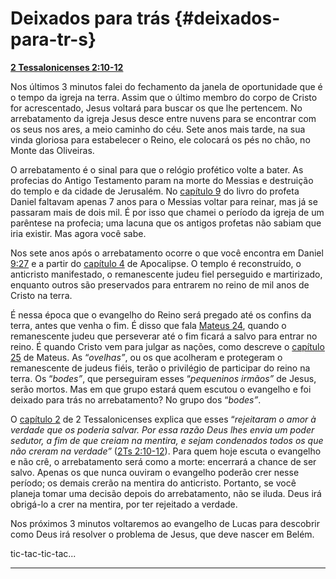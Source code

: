 # Deixados para trás {#deixados-para-tr-s}

[**2 Tessalonicenses 2:10-12**](http://bibliaonline.com.br/acf/2ts/2/10-12)

Nos últimos 3 minutos falei do fechamento da janela de oportunidade que é o tempo da igreja na terra. Assim que o último membro do corpo de Cristo for acrescentado, Jesus voltará para buscar os que lhe pertencem. No arrebatamento da igreja Jesus desce entre nuvens para se encontrar com os seus nos ares, a meio caminho do céu. Sete anos mais tarde, na sua vinda gloriosa para estabelecer o Reino, ele colocará os pés no chão, no Monte das Oliveiras.

O arrebatamento é o sinal para que o relógio profético volte a bater. As profecias do Antigo Testamento param na morte do Messias e destruição do templo e da cidade de Jerusalém. No [capítulo 9](http://bibliaonline.com.br/acf/dn/9) do livro do profeta Daniel faltavam apenas 7 anos para o Messias voltar para reinar, mas já se passaram mais de dois mil. É por isso que chamei o período da igreja de um parêntese na profecia; uma lacuna que os antigos profetas não sabiam que iria existir. Mas agora você sabe.

Nos sete anos após o arrebatamento ocorre o que você encontra em Daniel [9:27](http://bibliaonline.com.br/acf/dn/9/27) e a partir do [capítulo 4](http://bibliaonline.com.br/acf/ap/4) de Apocalipse. O templo é reconstruído, o anticristo manifestado, o remanescente judeu fiel perseguido e martirizado, enquanto outros são preservados para entrarem no reino de mil anos de Cristo na terra.

É nessa época que o evangelho do Reino será pregado até os confins da terra, antes que venha o fim. É disso que fala [Mateus 24](http://bibliaonline.com.br/acf/mt/24), quando o remanescente judeu que perseverar até o fim ficará a salvo para entrar no reino. É quando Cristo vem para julgar as nações, como descreve o [capítulo 25](http://bibliaonline.com.br/acf/mt/25) de Mateus. As “_ovelhas”_, ou os que acolheram e protegeram o remanescente de judeus fiéis, terão o privilégio de participar do reino na terra. Os “_bodes”_, que perseguiram esses “_pequeninos irmãos”_ de Jesus, serão mortos. Mas em que grupo estará quem escutou o evangelho e foi deixado para trás no arrebatamento? No grupo dos “_bodes”_.

O [capítulo 2](http://bibliaonline.com.br/acf/2ts/2) de 2 Tessalonicenses explica que esses “_rejeitaram o amor à verdade que os poderia salvar. Por essa razão Deus lhes envia um poder sedutor, a fim de que creiam na mentira, e sejam condenados todos os que não creram na verdade”_ ([2Ts 2:10-12](http://bibliaonline.com.br/acf/2ts/2/10-12)). Para quem hoje escuta o evangelho e não crê, o arrebatamento será como a morte: encerrará a chance de ser salvo. Apenas os que nunca ouviram o evangelho poderão crer nesse período; os demais crerão na mentira do anticristo. Portanto, se você planeja tomar uma decisão depois do arrebatamento, não se iluda. Deus irá obrigá-lo a crer na mentira, por ter rejeitado a verdade.

Nos próximos 3 minutos voltaremos ao evangelho de Lucas para descobrir como Deus irá resolver o problema de Jesus, que deve nascer em Belém.

tic-tac-tic-tac...

*****